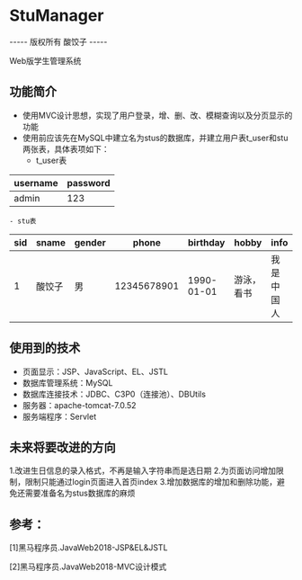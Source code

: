# StuManager
----- 版权所有 酸饺子 -----

Web版学生管理系统

## 功能简介
- 使用MVC设计思想，实现了用户登录，增、删、改、模糊查询以及分页显示的功能
- 使用前应该先在MySQL中建立名为stus的数据库，并建立用户表t_user和stu两张表，具体表项如下：
	- t_user表

| username | password  |
| -------- | --------  |
| admin | 123  |

	- stu表

| sid | sname | gender | phone | birthday | hobby | info | 
| --- | ----- | ------ | ----- | -------- | ----- | ---- |
| 1 | 酸饺子  | 男 | 12345678901 | 1990-01-01 | 游泳，看书 | 我是中国人 |

## 使用到的技术
- 页面显示：JSP、JavaScript、EL、JSTL
- 数据库管理系统：MySQL
- 数据库连接技术：JDBC、C3P0（连接池）、DBUtils
- 服务器：apache-tomcat-7.0.52
- 服务端程序：Servlet

## 未来将要改进的方向
1.改进生日信息的录入格式，不再是输入字符串而是选日期
2.为页面访问增加限制，限制只能通过login页面进入首页index
3.增加数据库的增加和删除功能，避免还需要准备名为stus数据库的麻烦

## 参考：
[1]黑马程序员.JavaWeb2018-JSP&EL&JSTL

[2]黑马程序员.JavaWeb2018-MVC设计模式
